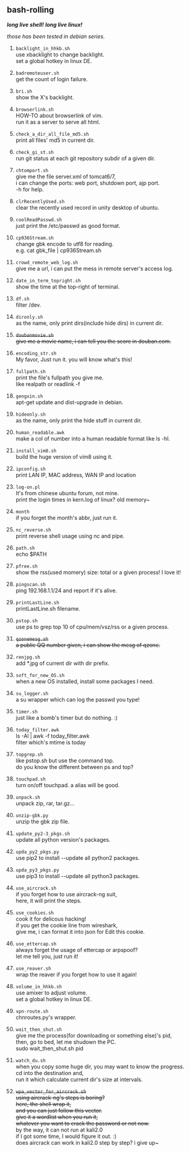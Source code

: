 ## bash-rolling  
***long live shell!*** ***long live linux!***

*those has been tested in debian series.*  

1. `backlight_in_hhkb.sh`  
use xbacklight to change backlight.  
set a global hotkey in linux DE.  

2. `badremoteuser.sh`  
get the count of login failure.  

3. `bri.sh`  
show the X's backlight.  

4. `browserlink.sh`  
HOW-TO about browserlink of vim.  
run it as a server to serve all html.  

5. `check_a_dir_all_file_md5.sh`  
print all files' md5 in current dir.  

6. `check_gi_st.sh`  
run git status at each git repository subdir of a given dir.  

7. `chtomport.sh`  
give me the file server.xml of tomcat6/7,  
i can change the ports: web port, shutdown port, ajp port.  
-h for help.  

8. `clrRecentlyUsed.sh`  
clear the recently used record in unity desktop of ubuntu.  

9. `coolReadPasswd.sh`  
just print the /etc/passwd as good format.  

10. `cp936Stream.sh`  
change gbk encode to utf8 for reading.  
e.g. cat gbk_file | cp936Stream.sh  

11. `crowd_remote_web_log.sh`  
give me a url, i can put the mess in remote server's access log.  

12. `date_in_term_topright.sh`  
show the time at the top-right of terminal.  

13. `df.sh`  
filter /dev.  

14. `dironly.sh`  
as the name, only print dirs(include hide dirs) in current dir.  

15. ~~`doubanmovie.sh`  
give me a movie name, i can tell you the score in douban.com.~~  

16. `encoding_str.sh`  
My favor, Just run it. you will know what's this!  

17. `fullpath.sh`  
print the file's fullpath you give me.  
like realpath or readlink -f

18. `gengxin.sh`  
apt-get update and dist-upgrade in debian.  

19. `hideonly.sh`  
as the name, only print the hide stuff in current dir.  

20. `human_readable.awk`  
make a col of number into a human readable format like ls -hl.  

21. `install_vim8.sh`  
build the huge version of vim8 using it.  

22. `ipconfig.sh`  
print LAN IP, MAC address, WAN IP and location

23. `log-on.pl`  
It's from chinese ubuntu forum, not mine.  
print the login times in kern.log of linux? old memory~  

24. `month`  
if you forget the month's abbr, just run it.  

25. `nc_reverse.sh`  
print reverse shell usage using nc and pipe.  

26. `path.sh`  
echo $PATH  

27. `pfree.sh`  
show the rss(used momery) size: total or a given process! I love it!  

28. `pingscan.sh`  
ping 192.168.1.1/24 and report if it's alive.  

29. `printLastLine.sh`  
printLastLine.sh filename.  

30. `pstop.sh`  
use ps to grep top 10 of cpu/mem/vsz/rss or a given process.  

31. ~~`qzonemesg.sh`  
a public QQ number given, i can show the mesg of qzone.~~  

32. `renjpg.sh`  
add \*.jpg of current dir with dir prefix.  

33. `soft_for_new_OS.sh`  
when a new OS installed, install some packages I need.  

34. `su_logger.sh`  
a su wrapper which can log the passwd you type!  

35. `timer.sh`  
just like a bomb's timer but do nothing. :)  

36. `today_filter.awk`  
ls -Al | awk -f today_filter.awk  
filter which's mtime is today  

37. `topgrep.sh`  
like pstop.sh but use the command top.  
do you know the different between ps and top?  

38. `touchpad.sh`  
turn on/off touchpad. a alias will be good.  

39. `unpack.sh`  
unpack zip, rar, tar.gz...  

40. `unzip-gbk.py`  
unzip the gbk zip file.  

41. `update_py2-3_pkgs.sh`  
update all python version's packages.  

42. `upda_py2_pkgs.py`  
use pip2 to install --update all python2 packages.  

43. `upda_py3_pkgs.py`  
use pip3 to install --update all python3 packages.  

44. `use_aircrack.sh`  
if you forget how to use aircrack-ng suit,  
here, it will print the steps.  

45. `use_cookies.sh`  
cook it for delicous hacking!  
if you get the cookie line from wireshark,  
give me, i can format it into json for Edit this cookie.  

46. `use_ettercap.sh`  
always forget the usage of ettercap or arpspoof?  
let me tell you, just run it!  

47. `use_reaver.sh`  
wrap the reaver if you forget how to use it again!  

48. `volume_in_hhkb.sh`  
use amixer to adjust volume.  
set a global hotkey in linux DE.  

49. `vpn-route.sh`  
chnroutes.py's wrapper.  

50. `wait_then_shut.sh`  
give me the process(for downloading or something else)'s pid,  
then, go to bed, let me shudown the PC.  
sudo wait_then_shut.sh pid  

51. `watch_du.sh`  
when you copy some huge dir, you may want to know the progress.  
cd into the destination and,  
run it which calculate current dir's size at intervals.  

52. ~~`wpa_vector_for_aircrack.sh`  
using aircrack-ng's steps is boring?  
here, the shell wrap it,  
and you can just follow this vector.  
give it a wordlist when you run it,  
whatever you want to crack the password or not now.~~  
by the way, it can not run at kali2.0  
if I got some time, I would figure it out. :)  
does aircrack can work in kali2.0 step by step? i give up~  

